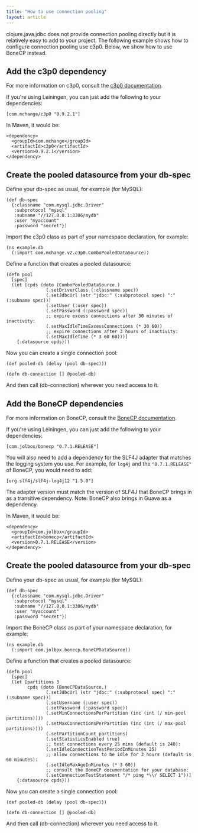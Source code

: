 ```yaml
---
title: "How to use connection pooling"
layout: article
---
```


clojure.java.jdbc does not provide connection pooling directly but it is relatively easy to add to your project. The following example shows how to configure connection pooling use c3p0. Below, we show how to use BoneCP instead.

## Add the c3p0 dependency

For more information on c3p0, consult the [c3p0 documentation](http://www.mchange.com/projects/c3p0/).

If you're using Leiningen, you can just add the following to your dependencies:

    [com.mchange/c3p0 "0.9.2.1"]

In Maven, it would be:

    <dependency>
      <groupId>com.mchange</groupId>
      <artifactId>c3p0</artifactId>
      <version>0.9.2.1</version>
    </dependency>

## Create the pooled datasource from your db-spec
Define your db-spec as usual, for example (for MySQL):

    (def db-spec 
      {:classname "com.mysql.jdbc.Driver"
       :subprotocol "mysql"
       :subname "//127.0.0.1:3306/mydb"
       :user "myaccount"
       :password "secret"})

Import the c3p0 class as part of your namespace declaration, for example:

    (ns example.db
      (:import com.mchange.v2.c3p0.ComboPooledDataSource))

Define a function that creates a pooled datasource:

    (defn pool
      [spec]
      (let [cpds (doto (ComboPooledDataSource.)
                   (.setDriverClass (:classname spec)) 
                   (.setJdbcUrl (str "jdbc:" (:subprotocol spec) ":" (:subname spec)))
                   (.setUser (:user spec))
                   (.setPassword (:password spec))
                   ;; expire excess connections after 30 minutes of inactivity:
                   (.setMaxIdleTimeExcessConnections (* 30 60))
                   ;; expire connections after 3 hours of inactivity:
                   (.setMaxIdleTime (* 3 60 60)))] 
        {:datasource cpds}))

Now you can create a single connection pool:

    (def pooled-db (delay (pool db-spec)))
    
    (defn db-connection [] @pooled-db)

And then call (db-connection) wherever you need access to it.

## Add the BoneCP dependencies

For more information on BoneCP, consult the [BoneCP documentation](http://jolbox.com).

If you're using Leiningen, you can just add the following to your dependencies:

    [com.jolbox/bonecp "0.7.1.RELEASE"]

You will also need to add a dependency for the SLF4J adapter that matches the logging system you use. For example, for `log4j` and the `"0.7.1.RELEASE"` of BoneCP, you would need to add:

    [org.slf4j/slf4j-log4j12 "1.5.0"]

The adapter version must match the version of SLF4J that BoneCP brings in as a transitive dependency. Note: BoneCP also brings in Guava as a dependency.

In Maven, it would be:

    <dependency>
      <groupId>com.jolbox</groupId>
      <artifactId>bonecp</artifactId>
      <version>0.7.1.RELEASE</version>
    </dependency>

## Create the pooled datasource from your db-spec
Define your db-spec as usual, for example (for MySQL):

    (def db-spec 
      {:classname "com.mysql.jdbc.Driver"
       :subprotocol "mysql"
       :subname "//127.0.0.1:3306/mydb"
       :user "myaccount"
       :password "secret"})

Import the BoneCP class as part of your namespace declaration, for example:

    (ns example.db
      (:import com.jolbox.bonecp.BoneCPDataSource))

Define a function that creates a pooled datasource:

    (defn pool
      [spec]
      (let [partitions 3
            cpds (doto (BoneCPDataSource.)
                   (.setJdbcUrl (str "jdbc:" (:subprotocol spec) ":" (:subname spec)))
                   (.setUsername (:user spec))
                   (.setPassword (:password spec))
                   (.setMinConnectionsPerPartition (inc (int (/ min-pool partitions))))
                   (.setMaxConnectionsPerPartition (inc (int (/ max-pool partitions))))
                   (.setPartitionCount partitions)
                   (.setStatisticsEnabled true)
                   ;; test connections every 25 mins (default is 240):
                   (.setIdleConnectionTestPeriodInMinutes 25)
                   ;; allow connections to be idle for 3 hours (default is 60 minutes):
                   (.setIdleMaxAgeInMinutes (* 3 60))
                   ;; consult the BoneCP documentation for your database:
                   (.setConnectionTestStatement "/* ping *\\/ SELECT 1"))] 
        {:datasource cpds}))

Now you can create a single connection pool:

    (def pooled-db (delay (pool db-spec)))
    
    (defn db-connection [] @pooled-db)

And then call (db-connection) wherever you need access to it.
